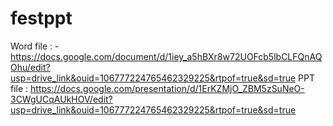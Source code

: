 # festppt
Word file : - https://docs.google.com/document/d/1iey_a5hBXr8w72UOFcb5lbCLFQnAQOhu/edit?usp=drive_link&ouid=106777224765462329225&rtpof=true&sd=true
PPT file : https://docs.google.com/presentation/d/1ErKZMjO_ZBM5zSuNeO-3CWgUCqAUkHOV/edit?usp=drive_link&ouid=106777224765462329225&rtpof=true&sd=true
